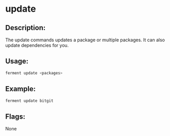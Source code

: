 # update
## Description:
The update commands updates a package or multiple packages. It can also update dependencies for you.
## Usage:
```sh
ferment update <packages>
```
## Example:
```sh
ferment update bitgit
```
## Flags:
None
